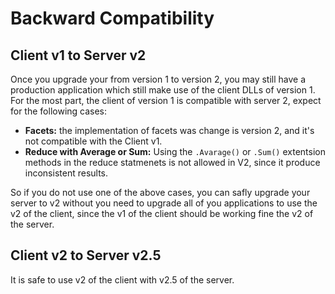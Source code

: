 ﻿# Backward Compatibility

## Client v1 to Server v2

Once you upgrade your from version 1 to version 2, you may still have a production application which still make use of the client DLLs of version 1. For the most part, the client of version 1 is compatible with server 2, expect for the following cases:

* **Facets:**	the implementation of facets was change is version 2, and it's not compatible with the Client v1.
* **Reduce with Average or Sum:**	Using the `.Avarage()` or `.Sum()` extentsion methods in the reduce statmenets is not allowed in V2, since it produce inconsistent results.

So if you do not use one of the above cases, you can safly upgrade your server to v2 without you need to upgrade all of you applications to use the v2 of the client, since the v1 of the client should be working fine the v2 of the server.

## Client v2 to Server v2.5

It is safe to use v2 of the client with v2.5 of the server.
